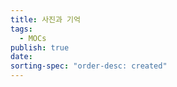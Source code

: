 ```yaml
---
title: 사진과 기억
tags:
  - MOCs
publish: true
date: 
sorting-spec: "order-desc: created"
---
```


```folder-index-content

```
